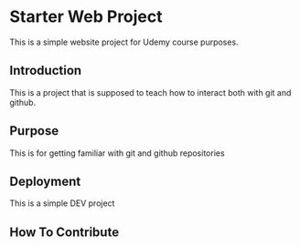 # Starter Web Project
This is a simple website project for Udemy course purposes.

## Introduction
This is a project that is supposed to teach how to interact both with git and github.

## Purpose
This is for getting familiar with git and github repositories

## Deployment
This is a simple DEV project

## How To Contribute